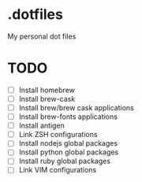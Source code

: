 .dotfiles
=========

My personal dot files

TODO
====

- [ ] Install homebrew
- [ ] Install brew-cask
- [ ] Install brew/brew cask applications
- [ ] Install brew-fonts applications
- [ ] Install antigen
- [ ] Link ZSH configurations
- [ ] Install nodejs global packages
- [ ] Install python global packages
- [ ] Install ruby global packages
- [ ] Link VIM configurations
